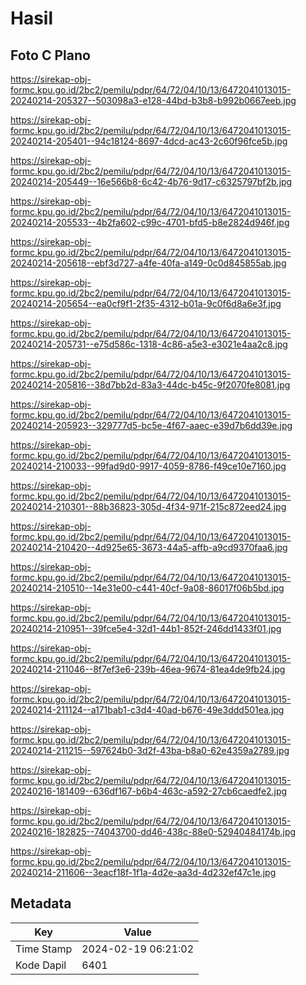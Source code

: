 # Hasil

## Foto C Plano

https://sirekap-obj-formc.kpu.go.id/2bc2/pemilu/pdpr/64/72/04/10/13/6472041013015-20240214-205327--503098a3-e128-44bd-b3b8-b992b0667eeb.jpg

https://sirekap-obj-formc.kpu.go.id/2bc2/pemilu/pdpr/64/72/04/10/13/6472041013015-20240214-205401--94c18124-8697-4dcd-ac43-2c60f96fce5b.jpg

https://sirekap-obj-formc.kpu.go.id/2bc2/pemilu/pdpr/64/72/04/10/13/6472041013015-20240214-205449--16e566b8-6c42-4b76-9d17-c6325797bf2b.jpg

https://sirekap-obj-formc.kpu.go.id/2bc2/pemilu/pdpr/64/72/04/10/13/6472041013015-20240214-205533--4b2fa602-c99c-4701-bfd5-b8e2824d946f.jpg

https://sirekap-obj-formc.kpu.go.id/2bc2/pemilu/pdpr/64/72/04/10/13/6472041013015-20240214-205618--ebf3d727-a4fe-40fa-a149-0c0d845855ab.jpg

https://sirekap-obj-formc.kpu.go.id/2bc2/pemilu/pdpr/64/72/04/10/13/6472041013015-20240214-205654--ea0cf9f1-2f35-4312-b01a-9c0f6d8a6e3f.jpg

https://sirekap-obj-formc.kpu.go.id/2bc2/pemilu/pdpr/64/72/04/10/13/6472041013015-20240214-205731--e75d586c-1318-4c86-a5e3-e3021e4aa2c8.jpg

https://sirekap-obj-formc.kpu.go.id/2bc2/pemilu/pdpr/64/72/04/10/13/6472041013015-20240214-205816--38d7bb2d-83a3-44dc-b45c-9f2070fe8081.jpg

https://sirekap-obj-formc.kpu.go.id/2bc2/pemilu/pdpr/64/72/04/10/13/6472041013015-20240214-205923--329777d5-bc5e-4f67-aaec-e39d7b6dd39e.jpg

https://sirekap-obj-formc.kpu.go.id/2bc2/pemilu/pdpr/64/72/04/10/13/6472041013015-20240214-210033--99fad9d0-9917-4059-8786-f49ce10e7160.jpg

https://sirekap-obj-formc.kpu.go.id/2bc2/pemilu/pdpr/64/72/04/10/13/6472041013015-20240214-210301--88b36823-305d-4f34-971f-215c872eed24.jpg

https://sirekap-obj-formc.kpu.go.id/2bc2/pemilu/pdpr/64/72/04/10/13/6472041013015-20240214-210420--4d925e65-3673-44a5-affb-a9cd9370faa6.jpg

https://sirekap-obj-formc.kpu.go.id/2bc2/pemilu/pdpr/64/72/04/10/13/6472041013015-20240214-210510--14e31e00-c441-40cf-9a08-86017f06b5bd.jpg

https://sirekap-obj-formc.kpu.go.id/2bc2/pemilu/pdpr/64/72/04/10/13/6472041013015-20240214-210951--39fce5e4-32d1-44b1-852f-246dd1433f01.jpg

https://sirekap-obj-formc.kpu.go.id/2bc2/pemilu/pdpr/64/72/04/10/13/6472041013015-20240214-211046--8f7ef3e6-239b-46ea-9674-81ea4de9fb24.jpg

https://sirekap-obj-formc.kpu.go.id/2bc2/pemilu/pdpr/64/72/04/10/13/6472041013015-20240214-211124--a171bab1-c3d4-40ad-b676-49e3ddd501ea.jpg

https://sirekap-obj-formc.kpu.go.id/2bc2/pemilu/pdpr/64/72/04/10/13/6472041013015-20240214-211215--597624b0-3d2f-43ba-b8a0-62e4359a2789.jpg

https://sirekap-obj-formc.kpu.go.id/2bc2/pemilu/pdpr/64/72/04/10/13/6472041013015-20240216-181409--636df167-b6b4-463c-a592-27cb6caedfe2.jpg

https://sirekap-obj-formc.kpu.go.id/2bc2/pemilu/pdpr/64/72/04/10/13/6472041013015-20240216-182825--74043700-dd46-438c-88e0-52940484174b.jpg

https://sirekap-obj-formc.kpu.go.id/2bc2/pemilu/pdpr/64/72/04/10/13/6472041013015-20240214-211606--3eacf18f-1f1a-4d2e-aa3d-4d232ef47c1e.jpg


## Metadata

| Key        | Value               |
| ---------- | ------------------- |
| Time Stamp | 2024-02-19 06:21:02 |
| Kode Dapil | 6401                |



